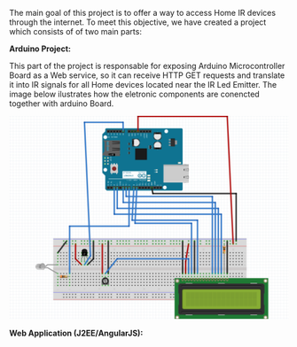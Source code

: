 The main goal of this project is to offer a way to access Home IR devices through the internet. To meet this objective, we have created a project which consists of of two main parts:

<b>Arduino Project:</b>

This part of the project is responsable for exposing Arduino Microcontroller Board as a Web service, so it can receive HTTP GET requests and translate it into IR signals for all Home devices located near the IR Led Emitter. The image below ilustrates how the eletronic components are conencted together with arduino Board.

![alt tag](https://github.com/lferst/HouseAutomations/blob/master/arduinoProject/Arduino.png)

<b>Web Application (J2EE/AngularJS):</b>


















